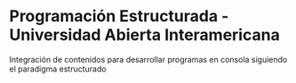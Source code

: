 # Programación Estructurada - Universidad Abierta Interamericana
Integración de contenidos para desarrollar programas en consola siguiendo el paradigma estructurado
